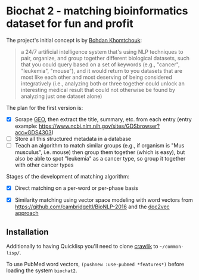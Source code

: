 # Biochat 2 - matching bioinformatics dataset for fun and profit

The project's initial concept is by [Bohdan Khomtchouk](http://bohdankhomtchouk.com):

> a 24/7 artificial intelligence system that's using NLP techniques to pair, organize, and group together different biological datasets, such that you could query based on a set of keywords (e.g., "cancer", "leukemia", "mouse"), and it would return to you datasets that are most like each other and most deserving of being considered integratively (i.e., analyzing both or three together could unlock an interesting medical result that could not otherwise be found by analyzing just one dataset alone)

The plan for the first version is:

* [x] Scrape [GEO](https://www.ncbi.nlm.nih.gov/geo/), then extract the title, summary, etc. from each entry (entry example: <https://www.ncbi.nlm.nih.gov/sites/GDSbrowser?acc=GDS4303>)
* [ ] Store all this structured metadata in a database
* [ ] Teach an algorithm to match similar groups (e.g., if organism is "Mus musculus", i.e. mouse) then group them together (which is easy), but also be able to spot "leukemia" as a cancer type, so group it together with other cancer types

Stages of the development of matching algorithm:

* [x] Direct matching on a per-word or per-phase basis
* [x] Similarity matching using vector space modeling with word vectors from <https://github.com/cambridgeltl/BioNLP-2016> and the [doc2vec approach](https://cs.stanford.edu/~quocle/paragraph_vector.pdf)


## Installation

Additionally to having Quicklisp you'll need to clone [crawlik](https://github.com/vseloved/crawlik) to `~/common-lisp/`.

To use PubMed word vectors, `(pushnew :use-pubmed *features*)` before loading the system `biochat2`.

